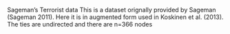 Sageman’s Terrorist data
This is a dataset orignally provided by Sageman (Sageman 2011). Here it is in augmented form used in Koskinen et al. (2013). The ties are undirected and there are n=366 nodes
